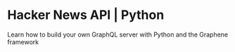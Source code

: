 # Hacker News API | Python

Learn how to build your own GraphQL server with Python and the Graphene framework
